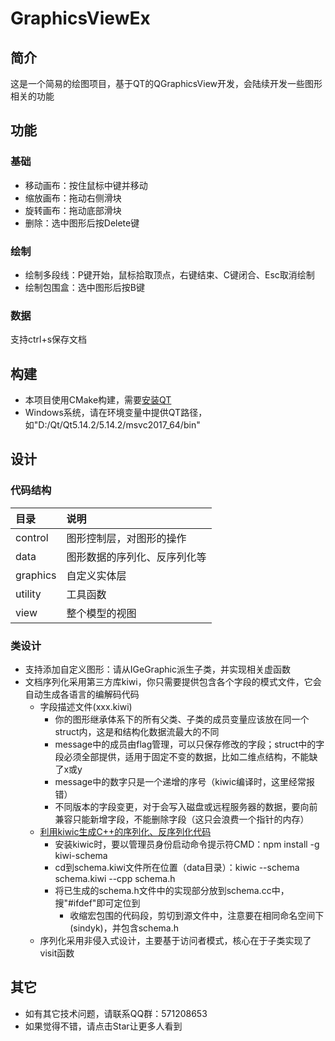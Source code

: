 # GraphicsViewEx
## 简介
这是一个简易的绘图项目，基于QT的QGraphicsView开发，会陆续开发一些图形相关的功能

## 功能
### 基础
- 移动画布：按住鼠标中键并移动
- 缩放画布：拖动右侧滑块
- 旋转画布：拖动底部滑块
- 删除：选中图形后按Delete键

### 绘制
- 绘制多段线：P键开始，鼠标拾取顶点，右键结束、C键闭合、Esc取消绘制
- 绘制包围盒：选中图形后按B键

### 数据
支持ctrl+s保存文档

  
## 构建
- 本项目使用CMake构建，需要[安装QT](https://download.qt.io/archive/qt/5.14/5.14.2/)
- Windows系统，请在环境变量中提供QT路径，如"D:/Qt/Qt5.14.2/5.14.2/msvc2017_64/bin"

## 设计
### 代码结构
| 目录 | 说明 |
| :- | :- |
control | 图形控制层，对图形的操作
data | 图形数据的序列化、反序列化等
graphics | 自定义实体层
utility | 工具函数
view | 整个模型的视图

### 类设计
- 支持添加自定义图形：请从IGeGraphic派生子类，并实现相关虚函数
- 文档序列化采用第三方库kiwi，你只需要提供包含各个字段的模式文件，它会自动生成各语言的编解码代码
  - 字段描述文件(xxx.kiwi)
    - 你的图形继承体系下的所有父类、子类的成员变量应该放在同一个struct内，这是和结构化数据流最大的不同
    - message中的成员由flag管理，可以只保存修改的字段；struct中的字段必须全部提供，适用于固定不变的数据，比如二维点结构，不能缺了x或y
    - message中的数字只是一个递增的序号（kiwic编译时，这里经常报错）
    - 不同版本的字段变更，对于会写入磁盘或远程服务器的数据，要向前兼容只能新增字段，不能删除字段（这只会浪费一个指针的内存）
  - [利用kiwic生成C++的序列化、反序列化代码](https://github.com/evanw/kiwi/blob/master/examples/cpp.md)
    - 安装kiwic时，要以管理员身份启动命令提示符CMD：npm install -g kiwi-schema
    - cd到schema.kiwi文件所在位置（data目录）：kiwic --schema schema.kiwi --cpp schema.h
    - 将已生成的schema.h文件中的实现部分放到schema.cc中，搜"#ifdef"即可定位到
      - 收缩宏包围的代码段，剪切到源文件中，注意要在相同命名空间下(sindyk)，并包含schema.h
  - 序列化采用非侵入式设计，主要基于访问者模式，核心在于子类实现了visit函数


## 其它
- 如有其它技术问题，请联系QQ群：571208653
- 如果觉得不错，请点击Star让更多人看到
